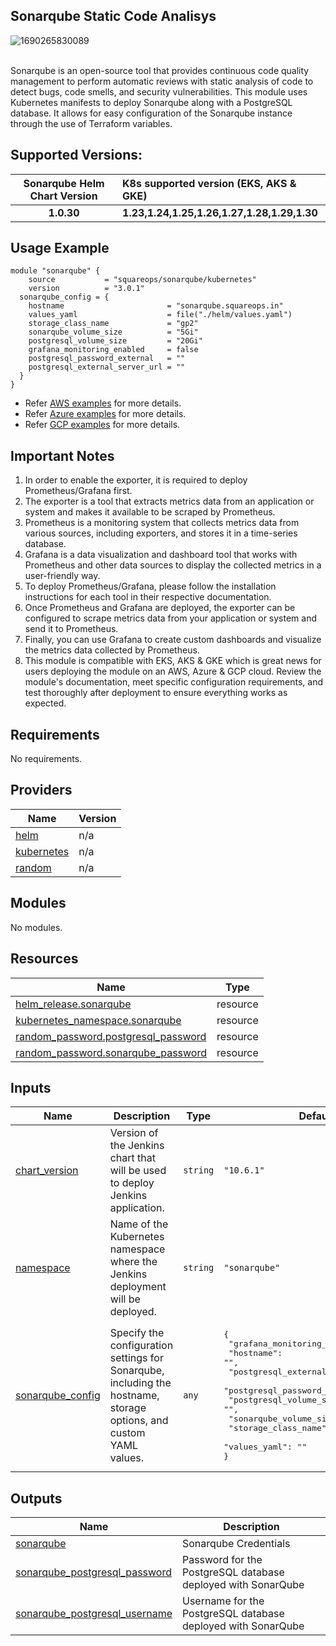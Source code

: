 ## Sonarqube Static Code Analisys

![1690265830089](https://github.com/user-attachments/assets/f6c48dc9-345c-48ff-9c06-09b01e223f69)

<br>
Sonarqube is an open-source tool that provides continuous code quality management to perform automatic reviews with static analysis of code to detect bugs, code smells, and security vulnerabilities. This module uses Kubernetes manifests to deploy Sonarqube along with a PostgreSQL database. It allows for easy configuration of the Sonarqube instance through the use of Terraform variables.

## Supported Versions:

|  Sonarqube Helm Chart Version           |     K8s supported version (EKS, AKS & GKE)  |  
| :-----:                       |         :---         |
| **1.0.30**          |    **1.23,1.24,1.25,1.26,1.27,1.28,1.29,1.30**      |


## Usage Example

```hcl
module "sonarqube" {
    source           = "squareops/sonarqube/kubernetes"
    version          = "3.0.1"
  sonarqube_config = {
    hostname                       = "sonarqube.squareops.in"
    values_yaml                    = file("./helm/values.yaml")
    storage_class_name             = "gp2"
    sonarqube_volume_size          = "5Gi"
    postgresql_volume_size         = "20Gi"
    grafana_monitoring_enabled     = false
    postgresql_password_external   = ""
    postgresql_external_server_url = ""
  }
}
```
- Refer [AWS examples](https://github.com/yevgenis-shapiro/terraform-kubernetes-sonarqube/tree/main/examples/complete/aws) for more details.
- Refer [Azure examples](https://github.com/yevgenis-shapiro/terraform-kubernetes-sonarqube/tree/main/examples/complete/azure) for more details.
- Refer [GCP examples](https://github.com/yevgenis-shapiro/terraform-kubernetes-sonarqube/tree/main/examples/complete/gcp) for more details.


## Important Notes
  1. In order to enable the exporter, it is required to deploy Prometheus/Grafana first.
  2. The exporter is a tool that extracts metrics data from an application or system and makes it available to be scraped by Prometheus.
  3. Prometheus is a monitoring system that collects metrics data from various sources, including exporters, and stores it in a time-series database.
  4. Grafana is a data visualization and dashboard tool that works with Prometheus and other data sources to display the collected metrics in a user-friendly way.
  5. To deploy Prometheus/Grafana, please follow the installation instructions for each tool in their respective documentation.
  6. Once Prometheus and Grafana are deployed, the exporter can be configured to scrape metrics data from your application or system and send it to Prometheus.
  7. Finally, you can use Grafana to create custom dashboards and visualize the metrics data collected by Prometheus.
  8. This module is compatible with EKS, AKS & GKE which is great news for users deploying the module on an AWS, Azure & GCP cloud. Review the module's documentation, meet specific configuration requirements, and test thoroughly after deployment to ensure everything works as expected.

<!-- BEGINNING OF PRE-COMMIT-TERRAFORM DOCS HOOK -->
## Requirements

No requirements.

## Providers

| Name | Version |
|------|---------|
| <a name="provider_helm"></a> [helm](#provider\_helm) | n/a |
| <a name="provider_kubernetes"></a> [kubernetes](#provider\_kubernetes) | n/a |
| <a name="provider_random"></a> [random](#provider\_random) | n/a |

## Modules

No modules.

## Resources

| Name | Type |
|------|------|
| [helm_release.sonarqube](https://registry.terraform.io/providers/hashicorp/helm/latest/docs/resources/release) | resource |
| [kubernetes_namespace.sonarqube](https://registry.terraform.io/providers/hashicorp/kubernetes/latest/docs/resources/namespace) | resource |
| [random_password.postgresql_password](https://registry.terraform.io/providers/hashicorp/random/latest/docs/resources/password) | resource |
| [random_password.sonarqube_password](https://registry.terraform.io/providers/hashicorp/random/latest/docs/resources/password) | resource |

## Inputs

| Name | Description | Type | Default | Required |
|------|-------------|------|---------|:--------:|
| <a name="input_chart_version"></a> [chart\_version](#input\_chart\_version) | Version of the Jenkins chart that will be used to deploy Jenkins application. | `string` | `"10.6.1"` | no |
| <a name="input_namespace"></a> [namespace](#input\_namespace) | Name of the Kubernetes namespace where the Jenkins deployment will be deployed. | `string` | `"sonarqube"` | no |
| <a name="input_sonarqube_config"></a> [sonarqube\_config](#input\_sonarqube\_config) | Specify the configuration settings for Sonarqube, including the hostname, storage options, and custom YAML values. | `any` | <pre>{<br>  "grafana_monitoring_enabled": false,<br>  "hostname": "",<br>  "postgresql_external_server_url": "",<br>  "postgresql_password_external": "",<br>  "postgresql_volume_size": "",<br>  "sonarqube_volume_size": "",<br>  "storage_class_name": "",<br>  "values_yaml": ""<br>}</pre> | no |

## Outputs

| Name | Description |
|------|-------------|
| <a name="output_sonarqube"></a> [sonarqube](#output\_sonarqube) | Sonarqube Credentials |
| <a name="output_sonarqube_postgresql_password"></a> [sonarqube\_postgresql\_password](#output\_sonarqube\_postgresql\_password) | Password for the PostgreSQL database deployed with SonarQube |
| <a name="output_sonarqube_postgresql_username"></a> [sonarqube\_postgresql\_username](#output\_sonarqube\_postgresql\_username) | Username for the PostgreSQL database deployed with SonarQube |
<!-- END OF PRE-COMMIT-TERRAFORM DOCS HOOK -->

